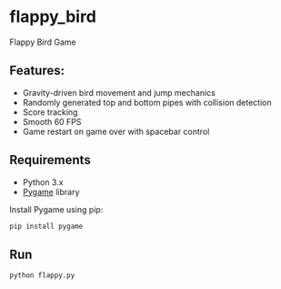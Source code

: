 # flappy_bird
Flappy Bird Game

## Features:
- Gravity-driven bird movement and jump mechanics
- Randomly generated top and bottom pipes with collision detection
- Score tracking
- Smooth 60 FPS
- Game restart on game over with spacebar control
  
## Requirements

- Python 3.x
- [Pygame](https://www.pygame.org/news) library

Install Pygame using pip:

```bash
pip install pygame
```
## Run 
```bash
python flappy.py
